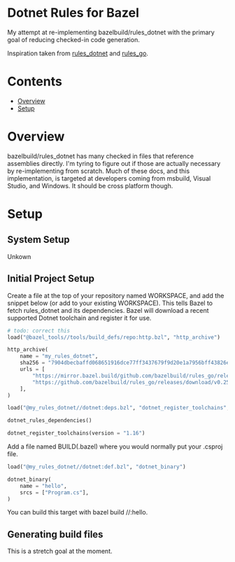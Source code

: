 # Dotnet Rules for Bazel

<!--
Links
 -->

My attempt at re-implementing bazelbuild/rules_dotnet with the primary goal of reducing checked-in code generation.

Inspiration taken from [rules_dotnet](https://github.com/bazelbuild/rules_dotnet) and [rules_go](https://github.com/bazelbuild/rules_go).

# Contents

- [Overview](#overview)
- [Setup](#setup)

# Overview

bazelbuild/rules_dotnet has many checked in files that reference assemblies directly. I'm tyring to figure out if those are actually necessary by re-implementing from scratch. Much of these docs, and this implementation, is targeted at developers coming from msbuild, Visual Studio, and Windows. It should be cross platform though.

# Setup

## System Setup

Unkown

## Initial Project Setup

Create a file at the top of your repository named WORKSPACE, and add the snippet below (or add to your existing WORKSPACE). This tells Bazel to fetch rules_dotnet and its dependencies. Bazel will download a recent supported Dotnet toolchain and register it for use.

```python
# todo: correct this
load("@bazel_tools//tools/build_defs/repo:http.bzl", "http_archive")

http_archive(
    name = "my_rules_dotnet",
    sha256 = "7904dbecbaffd068651916dce77ff3437679f9d20e1a7956bff43826e7645fcc",
    urls = [
        "https://mirror.bazel.build/github.com/bazelbuild/rules_go/releases/download/v0.25.1/rules_go-v0.25.1.tar.gz",
        "https://github.com/bazelbuild/rules_go/releases/download/v0.25.1/rules_go-v0.25.1.tar.gz",
    ],
)

load("@my_rules_dotnet//dotnet:deps.bzl", "dotnet_register_toolchains", "dotnet_rules_dependencies")

dotnet_rules_dependencies()

dotnet_register_toolchains(version = "1.16")
```

Add a file named BUILD(.bazel) where you would normally put your .csproj file.

```python
load("@my_rules_dotnet//dotnet:def.bzl", "dotnet_binary")

dotnet_binary(
    name = "hello",
    srcs = ["Program.cs"],
)
```

You can build this target with bazel build //:hello.

## Generating build files

This is a stretch goal at the moment.
